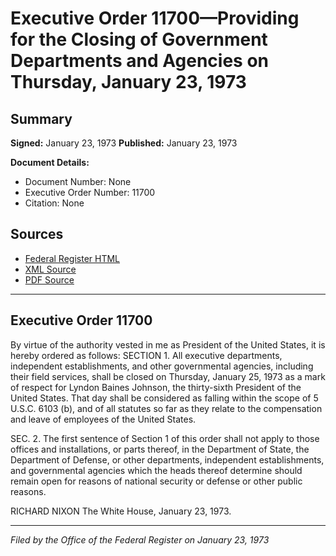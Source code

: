 # Executive Order 11700—Providing for the Closing of Government Departments and Agencies on Thursday, January 23, 1973

## Summary

**Signed:** January 23, 1973
**Published:** January 23, 1973

**Document Details:**
- Document Number: None
- Executive Order Number: 11700
- Citation: None

## Sources
- [Federal Register HTML](https://www.presidency.ucsb.edu/documents/executive-order-11700-providing-for-the-closing-government-departments-and-agencies)
- [XML Source](None)
- [PDF Source](None)

---

## Executive Order 11700

By virtue of the authority vested in me as President of the United States, it is hereby ordered as follows:
SECTION 1. All executive departments, independent establishments, and other governmental agencies, including their field services, shall be closed on Thursday, January 25, 1973 as a mark of respect for Lyndon Baines Johnson, the thirty-sixth President of the United States. That day shall be considered as falling within the scope of 5 U.S.C. 6103 (b), and of all statutes so far as they relate to the compensation and leave of employees of the United States.

SEC. 2. The first sentence of Section 1 of this order shall not apply to those offices and installations, or parts thereof, in the Department of State, the Department of Defense, or other departments, independent establishments, and governmental agencies which the heads thereof determine should remain open for reasons of national security or defense or other public reasons.

RICHARD NIXON
The White House,
January 23, 1973.

---

*Filed by the Office of the Federal Register on January 23, 1973*

